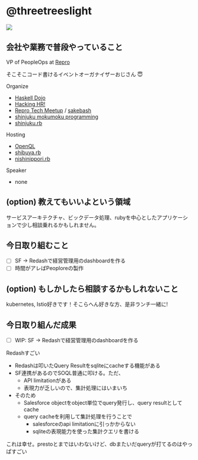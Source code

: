 # @threetreeslight

![](https://avatars3.githubusercontent.com/u/1057490?s=100&v=4)

## 会社や業務で普段やっていること

VP of PeopleOps at [Repro](https://repro.io)

そこそこコード書けるイベントオーガナイザーおじさん :innocent:

Organize

- [Haskell Dojo](https://shinjukuhs.connpass.com/)
- [Hacking HR!](https://hacking-hr.connpass.com/)
- [Repro Tech Meetup](https://repro-tech.connpass.com/) / [sakebash](https://repro-tech.connpass.com/)
- [shinjuku mokumoku programming](https://shinjuku-mokumoku.connpass.com/)
- [shinjuku.rb](https://shinjukurb.connpass.com/)

Hosting

- [OpenQL](https://openql.connpass.com/)
- [shibuya.rb](https://shibuyarb.doorkeeper.jp/)
- [nishinippori.rb](https://nishinipporirb.doorkeeper.jp/)

Speaker

- none

## (option) 教えてもいいよという領域

サービスアーキテクチャ、ビックデータ処理、rubyを中心としたアプリケーションで少し相談乗れるかもしれません。

## 今日取り組むこと

- [ ] SF -> Redashで経営管理用のdashboardを作る
- [ ] 時間がアレばPeoploreの製作

## (option) もしかしたら相談するかもしれないこと

kubernetes, Istio好きです！そこらへん好きな方、是非ランチ一緒に!

## 今日取り組んだ成果

- [ ] WIP: SF -> Redashで経営管理用のdashboardを作る

Redashすごい

- Redashは叩いたQuery Resultをsqliteにcacheする機能がある
- SF連携があるのでSOQL普通に叩ける。ただ、
  - API limitationがある
  - 表現力が乏しいので、集計処理にはいまいち
- そのため
  - Salesforce objectをobject単位でquery発行し、query resultとしてcache
  - query cacheを利用して集計処理を行うことで
    - salesforceのapi limitationに引っかからない
    - sqliteの表現能力を使った集計クエリを書ける

これは幸せ。prestoとまではいわないけど、dbまたいだqueryが打てるのはやっぱすごい




